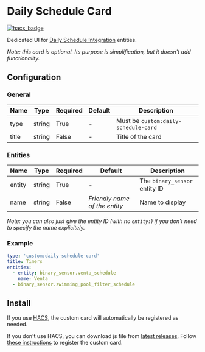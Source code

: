 # Daily Schedule Card

[![hacs_badge](https://img.shields.io/badge/HACS-Custom-41BDF5.svg?style=for-the-badge)](https://github.com/hacs/integration)

Dedicated UI for [Daily Schedule Integration](https://github.com/amitfin/daily_schedule) entities.

_Note: this card is optional. Its purpose is simplification, but it doesn't add functionality._

## Configuration

### General

| Name | Type | Required | Default | Description
| ---- | ---- | -------- | ------- | -----------
| type | string | True | - | Must be `custom:daily-schedule-card`
| title | string | False | - | Title of the card

### Entities

| Name | Type | Required | Default | Description
| ---- | ---- | -------- | ------- | -----------
| entity | string | True | - | The `binary_sensor` entity ID
| name | string | False | _Friendly name of the entity_ | Name to display

_Note: you can also just give the entity ID (with no `entity:`) if you don't need to specify the name explicitely._

### Example

```yaml
type: 'custom:daily-schedule-card'
title: Timers
entities:
  - entity: binary_sensor.venta_schedule
    name: Venta
  - binary_sensor.swimming_pool_filter_schedule
```

## Install

If you use [HACS](https://hacs.xyz/), the custom card will automatically be registered as needed.

If you don't use HACS, you can download js file from [latest releases](https://github.com/amitfin/lovelace-daily-schedule-card/releases/). Follow [these instructions](https://developers.home-assistant.io/docs/frontend/custom-ui/registering-resources) to register the custom card.
